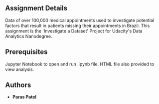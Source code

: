 ## Assignment Details

Data of over 100,000 medical appointments used to investigate potential factors that result in patients missing their appointments in Brazil. This assignment is the 'Investigate a Dataset' Project for Udacity's Data Analytics Nanodegree.

## Prerequisites 

Jupyter Notebook to open and run .ipynb file. HTML file also provided to view analysis.

## Authors

* **Paras Patel**
